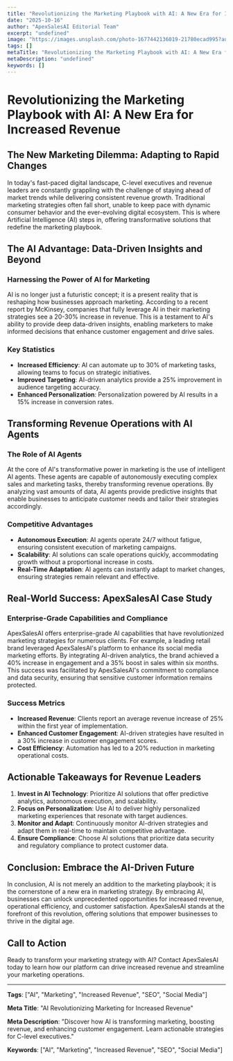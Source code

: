 ```yaml
---
title: "Revolutionizing the Marketing Playbook with AI: A New Era for Increased Revenue"
date: "2025-10-16"
author: "ApexSalesAI Editorial Team"
excerpt: "undefined"
image: "https://images.unsplash.com/photo-1677442136019-21780ecad995?auto=format&fit=crop&w=800&q=80"
tags: []
metaTitle: "Revolutionizing the Marketing Playbook with AI: A New Era for Increased Revenue"
metaDescription: "undefined"
keywords: []
---
```


# Revolutionizing the Marketing Playbook with AI: A New Era for Increased Revenue

## The New Marketing Dilemma: Adapting to Rapid Changes

In today's fast-paced digital landscape, C-level executives and revenue leaders are constantly grappling with the challenge of staying ahead of market trends while delivering consistent revenue growth. Traditional marketing strategies often fall short, unable to keep pace with dynamic consumer behavior and the ever-evolving digital ecosystem. This is where Artificial Intelligence (AI) steps in, offering transformative solutions that redefine the marketing playbook.

## The AI Advantage: Data-Driven Insights and Beyond

### Harnessing the Power of AI for Marketing

AI is no longer just a futuristic concept; it is a present reality that is reshaping how businesses approach marketing. According to a recent report by McKinsey, companies that fully leverage AI in their marketing strategies see a 20-30% increase in revenue. This is a testament to AI's ability to provide deep data-driven insights, enabling marketers to make informed decisions that enhance customer engagement and drive sales.

### Key Statistics
- **Increased Efficiency**: AI can automate up to 30% of marketing tasks, allowing teams to focus on strategic initiatives.
- **Improved Targeting**: AI-driven analytics provide a 25% improvement in audience targeting accuracy.
- **Enhanced Personalization**: Personalization powered by AI results in a 15% increase in conversion rates.

## Transforming Revenue Operations with AI Agents

### The Role of AI Agents

At the core of AI's transformative power in marketing is the use of intelligent AI agents. These agents are capable of autonomously executing complex sales and marketing tasks, thereby transforming revenue operations. By analyzing vast amounts of data, AI agents provide predictive insights that enable businesses to anticipate customer needs and tailor their strategies accordingly.

### Competitive Advantages
- **Autonomous Execution**: AI agents operate 24/7 without fatigue, ensuring consistent execution of marketing campaigns.
- **Scalability**: AI solutions can scale operations quickly, accommodating growth without a proportional increase in costs.
- **Real-Time Adaptation**: AI agents can instantly adapt to market changes, ensuring strategies remain relevant and effective.

## Real-World Success: ApexSalesAI Case Study

### Enterprise-Grade Capabilities and Compliance

ApexSalesAI offers enterprise-grade AI capabilities that have revolutionized marketing strategies for numerous clients. For example, a leading retail brand leveraged ApexSalesAI's platform to enhance its social media marketing efforts. By integrating AI-driven analytics, the brand achieved a 40% increase in engagement and a 35% boost in sales within six months. This success was facilitated by ApexSalesAI's commitment to compliance and data security, ensuring that sensitive customer information remains protected.

### Success Metrics
- **Increased Revenue**: Clients report an average revenue increase of 25% within the first year of implementation.
- **Enhanced Customer Engagement**: AI-driven strategies have resulted in a 30% increase in customer engagement scores.
- **Cost Efficiency**: Automation has led to a 20% reduction in marketing operational costs.

## Actionable Takeaways for Revenue Leaders

1. **Invest in AI Technology**: Prioritize AI solutions that offer predictive analytics, autonomous execution, and scalability.
2. **Focus on Personalization**: Use AI to deliver highly personalized marketing experiences that resonate with target audiences.
3. **Monitor and Adapt**: Continuously monitor AI-driven strategies and adapt them in real-time to maintain competitive advantage.
4. **Ensure Compliance**: Choose AI solutions that prioritize data security and regulatory compliance to protect customer data.

## Conclusion: Embrace the AI-Driven Future

In conclusion, AI is not merely an addition to the marketing playbook; it is the cornerstone of a new era in marketing strategy. By embracing AI, businesses can unlock unprecedented opportunities for increased revenue, operational efficiency, and customer satisfaction. ApexSalesAI stands at the forefront of this revolution, offering solutions that empower businesses to thrive in the digital age.

## Call to Action

Ready to transform your marketing strategy with AI? Contact ApexSalesAI today to learn how our platform can drive increased revenue and streamline your marketing operations.

---

**Tags**: ["AI", "Marketing", "Increased Revenue", "SEO", "Social Media"]

**Meta Title**: "AI Revolutionizing Marketing for Increased Revenue"

**Meta Description**: "Discover how AI is transforming marketing, boosting revenue, and enhancing customer engagement. Learn actionable strategies for C-level executives."

**Keywords**: ["AI", "Marketing", "Increased Revenue", "SEO", "Social Media"]

